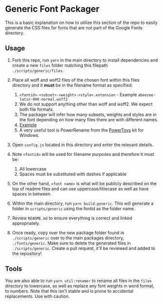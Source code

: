 # Generic Font Packager

This is a basic explanation on how to utilize this section of the repo to easily generate the CSS files for fonts that are not part of the Google Fonts directory.

## Usage

1. Fork this repo, run `yarn` in the main directory to install dependencies and create a new `files` folder matching this filepath `./scripts/generic/files`.

2. Place all woff and woff2 files of the chosen font within this files directory and it **must** be in the filename format as specified:

   1. `<fontid>-<subset>-<weight>-<style>.extension` - Example `abeezee-latin-400-normal.woff2`
   2. We do not support anything other than woff and woff2. We expect both file formats.
   3. The packager will infer how many subsets, weights and styles are in the font depending on how many files there are with different names.
   4. [Example](https://github.com/fontsource/fontsource/tree/main/packages/open-sans/files)
   5. A very useful tool is PowerRename from the [PowerToys](https://github.com/microsoft/PowerToys) kit for Windows.

3. Open `config.js` located in this directory and enter the relevant details.

4. Note `<fontid>` will be used for filename purposes and therefore it must be:

   1. All lowercase
   2. Spaces must be substituted with dashes if applicable

5. On the other hand, `<font name>` is what will be publicly described on the top of readme files and can use uppercase/titlecase as well as have spaces in between.

6. Within the main directory, run `yarn build:generic`. This will generate a folder in `scripts/generic` using the fontid as the folder name.

7. Review `README.md` to ensure everything is correct and linked appropriately.

8. Once ready, copy over the new package folder found in `./scripts/generic` over to the main packages directory, `./fonts/generic`. Make sure to delete the generated files in `./scripts/generic`. Create a pull request, it'll be reviewed and added to the repository!

## Tools

You are also able to run `yarn util:renamer` to rename all files in the `files` directory to lowercase, as well as replace any font weights in word format, to numbers. Note that this isn't stable and is prone to accidental replacements. Use with caution.

